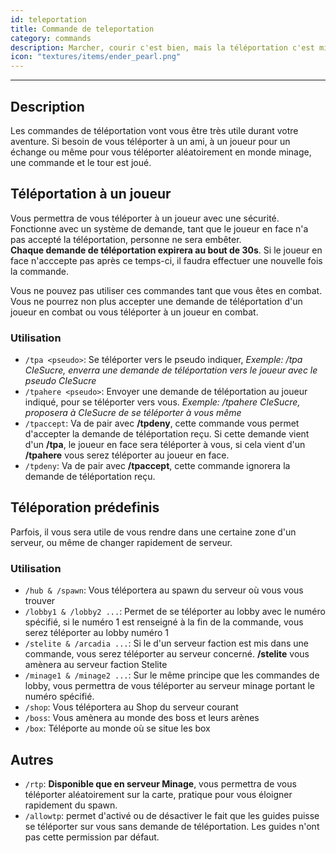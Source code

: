 ```yaml
---
id: teleportation
title: Commande de teleportation
category: commands
description: Marcher, courir c'est bien, mais la téléportation c'est mieux ! Une commande et vous voilà auprès de votre ami !
icon: "textures/items/ender_pearl.png"
---
```

___
## Description

Les commandes de téléportation vont vous être très utile durant votre aventure. Si besoin de vous téléporter à un ami, à un joueur pour un échange ou même pour vous téléporter aléatoirement en monde minage, une commande et le tour est joué.

## Téléportation à un joueur

Vous permettra de vous téléporter à un joueur avec une sécurité. Fonctionne avec un système de demande, tant que le joueur en face n'a pas accepté la téléportation, personne ne sera embêter.  
**Chaque demande de téléportation expirera au bout de 30s**. Si le joueur en face n'acccepte pas après ce temps-ci, il faudra effectuer une nouvelle fois la commande.  

Vous ne pouvez pas utiliser ces commandes tant que vous êtes en combat. Vous ne pourrez non plus accepter une demande de téléportation d'un joueur en combat ou vous téléporter à un joueur en combat.  

### Utilisation

* ``/tpa <pseudo>``: Se téléporter vers le pseudo indiquer, *Exemple: /tpa CIeSucre, enverra une demande de téléportation vers le joueur avec le pseudo CIeSucre*
* ``/tpahere <pseudo>``: Envoyer une demande de téléportation au joueur indiqué, pour se téléporter vers vous. *Exemple: /tpahere CIeSucre, proposera à CIeSucre de se téléporter à vous même*
* ``/tpaccept``: Va de pair avec **/tpdeny**, cette commande vous permet d'accepter la demande de téléportation reçu. Si cette demande vient d'un **/tpa**, le joueur en face sera téléporter à vous, si cela vient d'un **/tpahere** vous serez téléporter au joueur en face.
* ``/tpdeny``: Va de pair avec **/tpaccept**, cette commande ignorera la demande de téléportation reçu.

## Téléporation prédefinis

Parfois, il vous sera utile de vous rendre dans une certaine zone d'un serveur, ou même de changer rapidement de serveur.

### Utilisation

* ``/hub & /spawn``: Vous téléportera au spawn du serveur où vous vous trouver
* ``/lobby1 & /lobby2 ...``: Permet de se téléporter au lobby avec le numéro spécifié, si le numéro 1 est renseigné à la fin de la commande, vous serez téléporter au lobby numéro 1
* ``/stelite & /arcadia ...``: Si le d'un serveur faction est mis dans une commande, vous serez téléporter au serveur concerné. **/stelite** vous amènera au serveur faction Stelite
* ``/minage1 & /minage2 ...``: Sur le même principe que les commandes de lobby, vous permettra de vous téléporter au serveur minage portant le numéro spécifié.
* ``/shop``: Vous téléportera au Shop du serveur courant
* ``/boss``: Vous amènera au monde des boss et leurs arènes
* ``/box``: Téléporte au monde où se situe les box

## Autres

* ``/rtp``: **Disponible que en serveur Minage**, vous permettra de vous téléporter aléatoirement sur la carte, pratique pour vous éloigner rapidement du spawn.
* ``/allowtp``: permet d'activé ou de désactiver le fait que les guides puisse se téléporter sur vous sans demande de téléportation. Les guides n'ont pas cette permission par défaut.